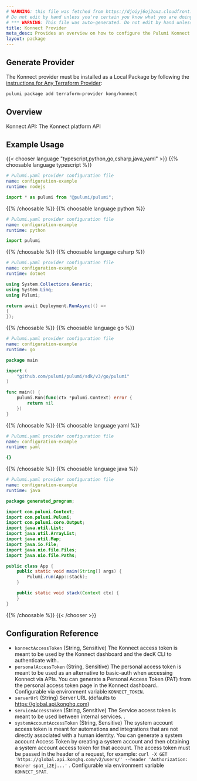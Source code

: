 ```yaml
---
# WARNING: this file was fetched from https://djoiyj6oj2oxz.cloudfront.net/docs/registry.opentofu.org/kong/konnect/3.4.0/index.md
# Do not edit by hand unless you're certain you know what you are doing!
# *** WARNING: This file was auto-generated. Do not edit by hand unless you're certain you know what you are doing! ***
title: Konnect Provider
meta_desc: Provides an overview on how to configure the Pulumi Konnect provider.
layout: package
---
```


## Generate Provider

The Konnect provider must be installed as a Local Package by following the [instructions for Any Terraform Provider](https://www.pulumi.com/registry/packages/terraform-provider/):

```bash
pulumi package add terraform-provider kong/konnect
```
## Overview

Konnect API: The Konnect platform API
## Example Usage

{{< chooser language "typescript,python,go,csharp,java,yaml" >}}
{{% choosable language typescript %}}
```yaml
# Pulumi.yaml provider configuration file
name: configuration-example
runtime: nodejs

```
```typescript
import * as pulumi from "@pulumi/pulumi";

```
{{% /choosable %}}
{{% choosable language python %}}
```yaml
# Pulumi.yaml provider configuration file
name: configuration-example
runtime: python

```
```python
import pulumi

```
{{% /choosable %}}
{{% choosable language csharp %}}
```yaml
# Pulumi.yaml provider configuration file
name: configuration-example
runtime: dotnet

```
```csharp
using System.Collections.Generic;
using System.Linq;
using Pulumi;

return await Deployment.RunAsync(() =>
{
});

```
{{% /choosable %}}
{{% choosable language go %}}
```yaml
# Pulumi.yaml provider configuration file
name: configuration-example
runtime: go

```
```go
package main

import (
	"github.com/pulumi/pulumi/sdk/v3/go/pulumi"
)

func main() {
	pulumi.Run(func(ctx *pulumi.Context) error {
		return nil
	})
}
```
{{% /choosable %}}
{{% choosable language yaml %}}
```yaml
# Pulumi.yaml provider configuration file
name: configuration-example
runtime: yaml

```
```yaml
{}
```
{{% /choosable %}}
{{% choosable language java %}}
```yaml
# Pulumi.yaml provider configuration file
name: configuration-example
runtime: java

```
```java
package generated_program;

import com.pulumi.Context;
import com.pulumi.Pulumi;
import com.pulumi.core.Output;
import java.util.List;
import java.util.ArrayList;
import java.util.Map;
import java.io.File;
import java.nio.file.Files;
import java.nio.file.Paths;

public class App {
    public static void main(String[] args) {
        Pulumi.run(App::stack);
    }

    public static void stack(Context ctx) {
    }
}
```
{{% /choosable %}}
{{< /chooser >}}
## Configuration Reference

- `konnectAccessToken` (String, Sensitive) The Konnect access token is meant to be used by the Konnect dashboard and the decK CLI to authenticate with..
- `personalAccessToken` (String, Sensitive) The personal access token is meant to be used as an alternative to basic-auth when accessing Konnect via APIs. You can generate a Personal Access Token (PAT) from the personal access token page in the Konnect dashboard.. Configurable via environment variable `KONNECT_TOKEN`.
- `serverUrl` (String) Server URL (defaults to <https://global.api.konghq.com>)
- `serviceAccessToken` (String, Sensitive) The Service access token is meant to be used between internal services.
  .
- `systemAccountAccessToken` (String, Sensitive) The system account access token is meant for automations and integrations that are not directly associated with a human identity.
  You can generate a system account Access Token by creating a system account and then obtaining a system account access token for that account.
  The access token must be passed in the header of a request, for example:
  `curl -X GET 'https://global.api.konghq.com/v2/users/' --header 'Authorization: Bearer spat_i2Ej...'`
  . Configurable via environment variable `KONNECT_SPAT`.